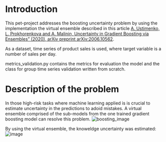 # Introduction
This pet-project addresses the boosting uncertainty problem by using the implementation the virtual ensemble described in this article 
[A. Ustimenko, L. Prokhorenkova and A. Malinin, Uncertainty in Gradient Boosting via Ensembles” (2020), arXiv preprint arXiv:2006.10562](https://arxiv.org/pdf/2006.10562v2.pdf).

As a dataset, time series of product sales is used, where target variable is a number of sales per day.

metrics_validation.py contains the metrics for evaluation the model and the class for group time series validation written from scratch.

# Description of the problem
In those high-risk tasks where machine learning applied is is crucial to estimate uncertainty in the predictions to adoid mistakes. A virtual ensemble comprised of the sub-models from the one trained gradient boosting model can resolve this problem. ![boosting_image](https://user-images.githubusercontent.com/106237959/194895711-823c91d1-6415-4e31-8330-bd94cd9ec749.png)

By using the virtual ensemble, the knoweldge uncertainty was estimated: \
![image](https://user-images.githubusercontent.com/106237959/194896319-cba50a4c-2a1c-43d2-83fe-2357c2b8728a.png)
